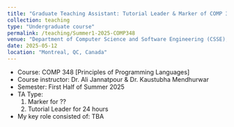 ```yaml
---
title: "Graduate Teaching Assistant: Tutorial Leader & Marker of COMP 348 [Principles of Programming Languages]"
collection: teaching
type: "Undergraduate course"
permalink: /teaching/Summer1-2025-COMP348
venue: "Department of Computer Science and Software Engineering (CSSE), Gina Cody School of Engineering and Computer Science, Concordia University"
date: 2025-05-12
location: "Montreal, QC, Canada"
---
```


- Course: COMP 348 [Principles of Programming Languages]
- Course instructor: Dr. Ali Jannatpour & Dr. Kaustubha Mendhurwar 
- Semester: First Half of Summer 2025
- TA Type:
  1. Marker for ??
  2. Tutorial Leader for 24 hours
- My key role consisted of:
  TBA

<!-- Skills that we learned and used: Algorithm Design · Teaching · python · Discrete Mathematics · Graph Theory · Team Management · Algorithm Analysis · Software Development · Data Structures · Object-Oriented Programming (OOP) · Unit Testing · C++ · LaTeX · Git · Problem Solving · Team Leadership · Teamwork -->
